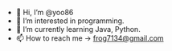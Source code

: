 - 👋 Hi, I’m @yoo86
- 👀 I’m interested in programming.
- 🌱 I’m currently learning Java, Python.
- 📫 How to reach me -> frog7134@gmail.com

<!---
yoo86/yoo86 is a ✨ special ✨ repository because its `README.md` (this file) appears on your GitHub profile.
You can click the Preview link to take a look at your changes.
--->
